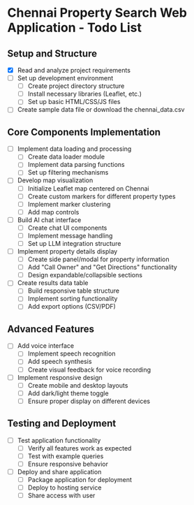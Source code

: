 # Chennai Property Search Web Application - Todo List

## Setup and Structure
- [x] Read and analyze project requirements
- [ ] Set up development environment
  - [ ] Create project directory structure
  - [ ] Install necessary libraries (Leaflet, etc.)
  - [ ] Set up basic HTML/CSS/JS files
- [ ] Create sample data file or download the chennai_data.csv

## Core Components Implementation
- [ ] Implement data loading and processing
  - [ ] Create data loader module
  - [ ] Implement data parsing functions
  - [ ] Set up filtering mechanisms
- [ ] Develop map visualization
  - [ ] Initialize Leaflet map centered on Chennai
  - [ ] Create custom markers for different property types
  - [ ] Implement marker clustering
  - [ ] Add map controls
- [ ] Build AI chat interface
  - [ ] Create chat UI components
  - [ ] Implement message handling
  - [ ] Set up LLM integration structure
- [ ] Implement property details display
  - [ ] Create side panel/modal for property information
  - [ ] Add "Call Owner" and "Get Directions" functionality
  - [ ] Design expandable/collapsible sections
- [ ] Create results data table
  - [ ] Build responsive table structure
  - [ ] Implement sorting functionality
  - [ ] Add export options (CSV/PDF)

## Advanced Features
- [ ] Add voice interface
  - [ ] Implement speech recognition
  - [ ] Add speech synthesis
  - [ ] Create visual feedback for voice recording
- [ ] Implement responsive design
  - [ ] Create mobile and desktop layouts
  - [ ] Add dark/light theme toggle
  - [ ] Ensure proper display on different devices

## Testing and Deployment
- [ ] Test application functionality
  - [ ] Verify all features work as expected
  - [ ] Test with example queries
  - [ ] Ensure responsive behavior
- [ ] Deploy and share application
  - [ ] Package application for deployment
  - [ ] Deploy to hosting service
  - [ ] Share access with user
